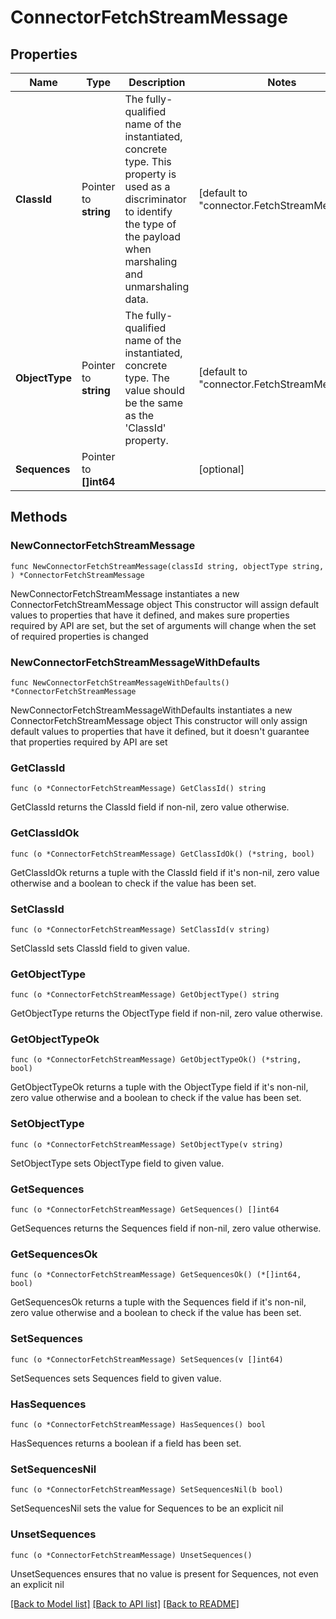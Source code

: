 # ConnectorFetchStreamMessage

## Properties

Name | Type | Description | Notes
------------ | ------------- | ------------- | -------------
**ClassId** | Pointer to **string** | The fully-qualified name of the instantiated, concrete type. This property is used as a discriminator to identify the type of the payload when marshaling and unmarshaling data. | [default to "connector.FetchStreamMessage"]
**ObjectType** | Pointer to **string** | The fully-qualified name of the instantiated, concrete type. The value should be the same as the &#39;ClassId&#39; property. | [default to "connector.FetchStreamMessage"]
**Sequences** | Pointer to **[]int64** |  | [optional] 

## Methods

### NewConnectorFetchStreamMessage

`func NewConnectorFetchStreamMessage(classId string, objectType string, ) *ConnectorFetchStreamMessage`

NewConnectorFetchStreamMessage instantiates a new ConnectorFetchStreamMessage object
This constructor will assign default values to properties that have it defined,
and makes sure properties required by API are set, but the set of arguments
will change when the set of required properties is changed

### NewConnectorFetchStreamMessageWithDefaults

`func NewConnectorFetchStreamMessageWithDefaults() *ConnectorFetchStreamMessage`

NewConnectorFetchStreamMessageWithDefaults instantiates a new ConnectorFetchStreamMessage object
This constructor will only assign default values to properties that have it defined,
but it doesn't guarantee that properties required by API are set

### GetClassId

`func (o *ConnectorFetchStreamMessage) GetClassId() string`

GetClassId returns the ClassId field if non-nil, zero value otherwise.

### GetClassIdOk

`func (o *ConnectorFetchStreamMessage) GetClassIdOk() (*string, bool)`

GetClassIdOk returns a tuple with the ClassId field if it's non-nil, zero value otherwise
and a boolean to check if the value has been set.

### SetClassId

`func (o *ConnectorFetchStreamMessage) SetClassId(v string)`

SetClassId sets ClassId field to given value.


### GetObjectType

`func (o *ConnectorFetchStreamMessage) GetObjectType() string`

GetObjectType returns the ObjectType field if non-nil, zero value otherwise.

### GetObjectTypeOk

`func (o *ConnectorFetchStreamMessage) GetObjectTypeOk() (*string, bool)`

GetObjectTypeOk returns a tuple with the ObjectType field if it's non-nil, zero value otherwise
and a boolean to check if the value has been set.

### SetObjectType

`func (o *ConnectorFetchStreamMessage) SetObjectType(v string)`

SetObjectType sets ObjectType field to given value.


### GetSequences

`func (o *ConnectorFetchStreamMessage) GetSequences() []int64`

GetSequences returns the Sequences field if non-nil, zero value otherwise.

### GetSequencesOk

`func (o *ConnectorFetchStreamMessage) GetSequencesOk() (*[]int64, bool)`

GetSequencesOk returns a tuple with the Sequences field if it's non-nil, zero value otherwise
and a boolean to check if the value has been set.

### SetSequences

`func (o *ConnectorFetchStreamMessage) SetSequences(v []int64)`

SetSequences sets Sequences field to given value.

### HasSequences

`func (o *ConnectorFetchStreamMessage) HasSequences() bool`

HasSequences returns a boolean if a field has been set.

### SetSequencesNil

`func (o *ConnectorFetchStreamMessage) SetSequencesNil(b bool)`

 SetSequencesNil sets the value for Sequences to be an explicit nil

### UnsetSequences
`func (o *ConnectorFetchStreamMessage) UnsetSequences()`

UnsetSequences ensures that no value is present for Sequences, not even an explicit nil

[[Back to Model list]](../README.md#documentation-for-models) [[Back to API list]](../README.md#documentation-for-api-endpoints) [[Back to README]](../README.md)


